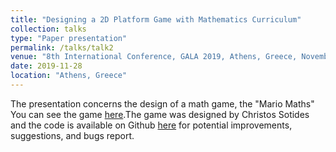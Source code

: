 ```yaml
---
title: "Designing a 2D Platform Game with Mathematics Curriculum"
collection: talks
type: "Paper presentation"
permalink: /talks/talk2
venue: "8th International Conference, GALA 2019, Athens, Greece, November 27–29, 2019, Proceedings"
date: 2019-11-28
location: "Athens, Greece"
---
```


The presentation concerns the design of a math game, the "Mario Maths" You can see the game [here](https://ionio-seriousgames.github.io/mario-maths/).The game was designed by Christos Sotides and the code is available on Github [here](https://github.com/ionio-seriousgames/mario-maths) for potential improvements, suggestions, and bugs report.
